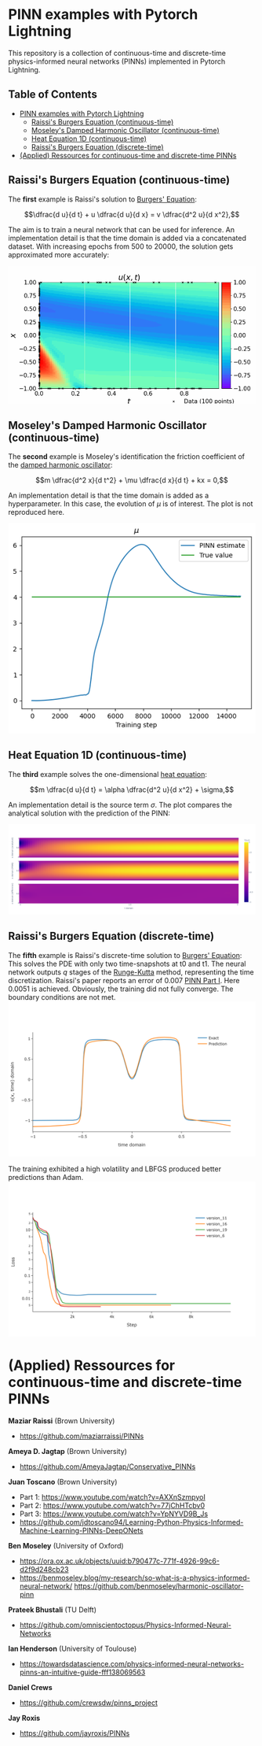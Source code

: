 # PINN examples with Pytorch Lightning
This repository is a collection of continuous-time and discrete-time physics-informed neural networks (PINNs) implemented in Pytorch Lightning.


<summary><h2>Table of Contents</h2></summary>

- [PINN examples with Pytorch Lightning](#pinn-examples-with-pytorch-lightning)
  - [Raissi's Burgers Equation (continuous-time)](#raissis-burgers-equation-continuous-time)
  - [Moseley's Damped Harmonic Oscillator (continuous-time)](#moseleys-damped-harmonic-oscillator-continuous-time)
  - [Heat Equation 1D (continuous-time)](#heat-equation-1d-continuous-time)
  - [Raissi's Burgers Equation (discrete-time)](#raissis-burgers-equation-discrete-time)
- [(Applied) Ressources for continuous-time and discrete-time PINNs](#applied-ressources-for-continuous-time-and-discrete-time-pinns)


## Raissi's Burgers Equation (continuous-time)  
The **first** example is Raissi's solution to [Burgers' Equation](https://en.wikipedia.org/wiki/Burgers%27_equation):
```math
\dfrac{d u}{d t} + u \dfrac{d u}{d x} = v \dfrac{d^2 u}{d x^2},
```
The aim is to train a neural network that can be used for inference. An implementation detail is that the time domain is added via a concatenated dataset. With increasing epochs from 500 to 20000, the solution gets approximated more accurately:  

![](https://github.com/JanAlexanderZak/pinn_examples/blob/main/src/continuous_time/raissi_burgers/raissi_burgers.gif)  


## Moseley's Damped Harmonic Oscillator (continuous-time)  
The **second** example is Moseley's identification the friction coefficient of the [damped harmonic oscillator](https://en.wikipedia.org/wiki/Harmonic_oscillator):
```math
m \dfrac{d^2 x}{d t^2} + \mu \dfrac{d x}{d t} + kx = 0,
```
An implementation detail is that the time domain is added as a hyperparameter. In this case, the evolution of $\mu$ is of interest. The plot is not reproduced here.  

![image](https://github.com/JanAlexanderZak/pinn_examples/blob/main/src/continuous_time/moseley_oscillator/mu_plot.png)  


## Heat Equation 1D (continuous-time)  
The **third** example solves the one-dimensional [heat equation](https://en.wikipedia.org/wiki/Heat_equation):
```math
m \dfrac{d u}{d t} = \alpha \dfrac{d^2 u}{d x^2} + \sigma,
```
An implementation detail is the source term $\sigma$. The plot compares the analytical solution with the prediction of the PINN:  

![image](https://github.com/JanAlexanderZak/pinn_examples/blob/main/src/continuous_time/heat_eq_1d/analytical_vs_pinn.png)  


## Raissi's Burgers Equation (discrete-time) 
The **fifth** example is Raissi's discrete-time solution to [Burgers' Equation](https://en.wikipedia.org/wiki/Burgers%27_equation):
This solves the PDE with only two time-snapshots at t0 and t1. The neural network outputs $q$ stages of the [Runge-Kutta](https://en.wikipedia.org/wiki/Runge%E2%80%93Kutta_methods) method, representing the time discretization. Raissi's paper reports an error of 0.007 [PINN Part I](https://arxiv.org/pdf/1711.10561.pdf). Here 0.0051 is achieved. Obviously, the training did not fully converge. The boundary conditions are not met.
![](https://github.com/JanAlexanderZak/pinn_examples/blob/main/src/discrete_time/raissi_allen_cahn/pred_t1.png)  

The training exhibited a high volatility and LBFGS produced better predictions than Adam.
![](https://github.com/JanAlexanderZak/pinn_examples/blob/main/src/discrete_time/raissi_allen_cahn/loss_plot.png)  

# (Applied) Ressources for continuous-time and discrete-time PINNs

**Maziar Raissi** (Brown University)  
- https://github.com/maziarraissi/PINNs  

**Ameya D. Jagtap** (Brown University)  
- https://github.com/AmeyaJagtap/Conservative_PINNs  

**Juan Toscano** (Brown University)  
- Part 1: https://www.youtube.com/watch?v=AXXnSzmpyoI
- Part 2: https://www.youtube.com/watch?v=77jChHTcbv0
- Part 3: https://www.youtube.com/watch?v=YpNYVD9B_Js
- https://github.com/jdtoscano94/Learning-Python-Physics-Informed-Machine-Learning-PINNs-DeepONets  

**Ben Moseley** (University of Oxford)  
- https://ora.ox.ac.uk/objects/uuid:b790477c-771f-4926-99c6-d2f9d248cb23
- https://benmoseley.blog/my-research/so-what-is-a-physics-informed-neural-network/
https://github.com/benmoseley/harmonic-oscillator-pinn

**Prateek Bhustali** (TU Delft)  
- https://github.com/omniscientoctopus/Physics-Informed-Neural-Networks

**Ian Henderson** (University of Toulouse)  
- https://towardsdatascience.com/physics-informed-neural-networks-pinns-an-intuitive-guide-fff138069563

**Daniel Crews**  
- https://github.com/crewsdw/pinns_project

**Jay Roxis**  
- https://github.com/jayroxis/PINNs
